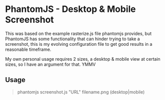 # PhantomJS - Desktop & Mobile Screenshot
This was based on the example rasterize.js file phantomjs provides, but PhantomJS has some functionality that can hinder trying to take a screenshot, this is my evolving configuration file to get good results in a reasonable timeframe.

My own personal usage requires 2 sizes, a desktop & mobile view at certain sizes, so I have an argument for that. YMMV

## Usage
> phantomjs screenshot.js "URL" filename.png (desktop|mobile)
